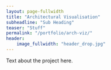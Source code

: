 ```yaml
---
layout: page-fullwidth
title: "Architectural Visualisation"
subheadline: "Sub Heading"
teaser: "Stuff"
permalink: "/portfolio/arch-viz/"
header:
    image_fullwidth: "header_drop.jpg"
---
```


Text about the project here.